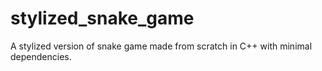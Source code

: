 # stylized_snake_game
A stylized version of snake game made from scratch in C++ with minimal dependencies.

